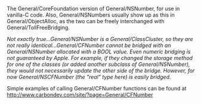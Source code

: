 The General/CoreFoundation version of General/NSNumber, for use in vanilla-C code.  Also, General/NSNumbers usually show up as this in General/ObjectAlloc, as the two can be freely interchanged with General/TollFreeBridging.

*Not exactly true...General/NSNumber is a General/ClassCluster, so they are not really identical...General/CFNumber cannot be bridged with an General/NSNumber allocated with a BOOL value. Even numeric bridging is not guaranteed by Apple. For example, if they changed the storage method for one of the classes (or added another subclass of General/NSNumber), they would not necessarily update the other side of the bridge. However, for now General/NSCFNumber (the "real" type here) is easily bridged.*

Simple examples of calling General/CFNumber functions can be found at  http://www.carbondev.com/site/?page=General/CFNumber